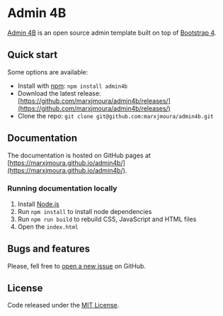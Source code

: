 # Admin 4B

[Admin 4B](https://marxjmoura.github.io/admin4b/) is an open source admin template built on top of [Bootstrap 4](http://getbootstrap.com).

## Quick start

Some options are available:

- Install with [npm](https://www.npmjs.com/): `npm install admin4b`
- Download the latest release: [https://github.com/marxjmoura/admin4b/releases/](https://github.com/marxjmoura/admin4b/releases/)
- Clone the repo: `git clone git@github.com:marxjmoura/admin4b.git`

## Documentation

The documentation is hosted on GitHub pages at [https://marxjmoura.github.io/admin4b/](https://marxjmoura.github.io/admin4b/).

### Running documentation locally

1. Install [Node.js](https://nodejs.org/)
2. Run `npm install` to install node dependencies
3. Run `npm run build` to rebuild CSS, JavaScript and HTML files
4. Open the `index.html`

## Bugs and features

Please, fell free to [open a new issue](https://github.com/marxjmoura/admin4b/issues) on GitHub.

## License

Code released under the [MIT License](https://github.com/marxjmoura/admin4b/blob/master/LICENSE).
